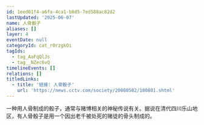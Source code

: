 ```yaml
---
id: 1eed01f4-a6fa-4ca1-b8d5-7ed588ac82d2
lastUpdated: '2025-06-07'
name: 人骨骰子
aliases: []
layer: 4
eventDate: null
categoryId: cat_r0rzgkOi
tagIds:
  - tag_AaFqQlJs
  - tag__NZec6vQ
timelineEvents: []
relations: []
titledLinks:
  - title: '链接: 人骨骰子'
    url: 'https://news.cctv.com/society/20080502/100801.shtml'
---
```

一种用人骨制成的骰子，通常与赌博相关的神秘传说有关。据说在清代四川乐山地区，有人骨骰子是用一个因出老千被处死的赌徒的骨头制成的。
